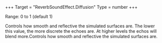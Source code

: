 +++
Target = "ReverbSoundEffect.Diffusion"
Type = number
+++

Range: 0 to 1 (default 1)Controls how smooth and reflective the simulated surfaces are. The lower this value, the more discrete the echoes are. At higher levels the echos will blend more.Controls how smooth and reflective the simulated surfaces are.